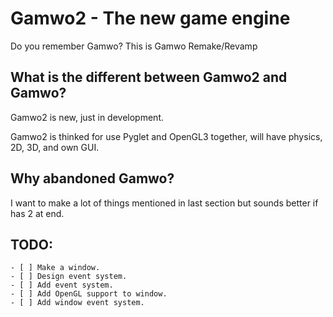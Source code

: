 # Gamwo2 - The new game engine
Do you remember Gamwo? This is Gamwo Remake/Revamp

## What is the different between Gamwo2 and Gamwo?
Gamwo2 is new, just in development.

Gamwo2 is thinked for use Pyglet and OpenGL3 together, will have physics, 2D, 3D, and own GUI.

## Why abandoned Gamwo?
I want to make a lot of things mentioned in last section but sounds better if has 2 at end.

## TODO:
    - [ ] Make a window.
    - [ ] Design event system.
    - [ ] Add event system.
    - [ ] Add OpenGL support to window.
    - [ ] Add window event system.